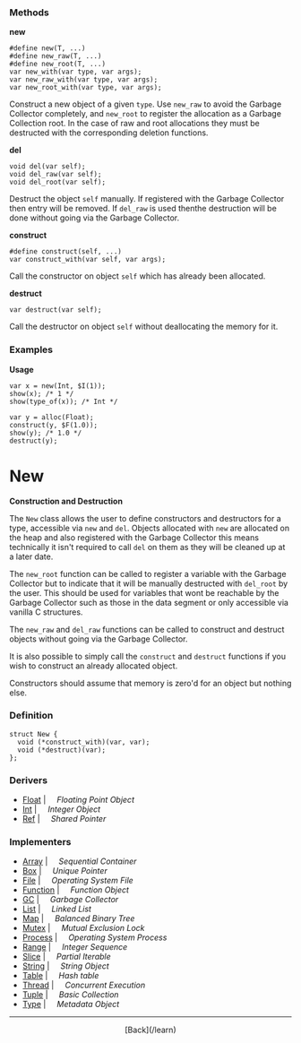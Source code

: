   <div class="row">
  <div class="col-xs-6 col-md-6">

### Methods

__new__

    #define new(T, ...)
    #define new_raw(T, ...)
    #define new_root(T, ...)
    var new_with(var type, var args);
    var new_raw_with(var type, var args);
    var new_root_with(var type, var args);

Construct a new object of a given `type`. Use `new_raw` to avoid the Garbage Collector completely, and `new_root` to register the allocation as a Garbage Collection root. In the case of raw and root allocations they must be destructed with the corresponding deletion functions.

__del__

    void del(var self);
    void del_raw(var self);
    void del_root(var self);

Destruct the object `self` manually. If registered with the Garbage Collector then entry will be removed. If `del_raw` is used thenthe destruction will be done without going via the Garbage Collector.

__construct__

    #define construct(self, ...)
    var construct_with(var self, var args);

Call the constructor on object `self` which has already been allocated.

__destruct__

    var destruct(var self);

Call the destructor on object `self` without deallocating the memory for it.

### Examples

__Usage__

    var x = new(Int, $I(1));
    show(x); /* 1 */
    show(type_of(x)); /* Int */
    
    var y = alloc(Float);
    construct(y, $F(1.0));
    show(y); /* 1.0 */
    destruct(y);
    



  </div>
  <div class="col-xs-6 col-md-6">

# New
__Construction and Destruction__

The `New` class allows the user to define constructors and destructors for a type, accessible via `new` and `del`. Objects allocated with `new` are allocated on the heap and also registered with the Garbage Collector this means technically it isn't required to call `del` on them as they will be cleaned up at a later date.

The `new_root` function can be called to register a variable with the Garbage Collector but to indicate that it will be manually destructed with `del_root` by the user. This should be used for variables that wont be reachable by the Garbage Collector such as those in the data segment or only accessible via vanilla C structures.

The `new_raw` and `del_raw` functions can be called to construct and destruct objects without going via the Garbage Collector.

It is also possible to simply call the `construct` and `destruct` functions if you wish to construct an already allocated object.

Constructors should assume that memory is zero'd for an object but nothing else.

### Definition

    struct New {
      void (*construct_with)(var, var);
      void (*destruct)(var);
    };
    

### Derivers

* <span class="docitem">[Float](/learn/float)</span> | &nbsp; &nbsp;   _Floating Point Object_
* <span class="docitem">[Int](/learn/int)</span> | &nbsp; &nbsp;   _Integer Object_
* <span class="docitem">[Ref](/learn/ref)</span> | &nbsp; &nbsp;   _Shared Pointer_
### Implementers

* <span class="docitem">[Array](/learn/array)</span> | &nbsp; &nbsp;   _Sequential Container_
* <span class="docitem">[Box](/learn/box)</span> | &nbsp; &nbsp;   _Unique Pointer_
* <span class="docitem">[File](/learn/file)</span> | &nbsp; &nbsp;   _Operating System File_
* <span class="docitem">[Function](/learn/function)</span> | &nbsp; &nbsp;   _Function Object_
* <span class="docitem">[GC](/learn/gc)</span> | &nbsp; &nbsp;   _Garbage Collector_
* <span class="docitem">[List](/learn/list)</span> | &nbsp; &nbsp;   _Linked List_
* <span class="docitem">[Map](/learn/map)</span> | &nbsp; &nbsp;   _Balanced Binary Tree_
* <span class="docitem">[Mutex](/learn/mutex)</span> | &nbsp; &nbsp;   _Mutual Exclusion Lock_
* <span class="docitem">[Process](/learn/process)</span> | &nbsp; &nbsp;   _Operating System Process_
* <span class="docitem">[Range](/learn/range)</span> | &nbsp; &nbsp;   _Integer Sequence_
* <span class="docitem">[Slice](/learn/slice)</span> | &nbsp; &nbsp;   _Partial Iterable_
* <span class="docitem">[String](/learn/string)</span> | &nbsp; &nbsp;   _String Object_
* <span class="docitem">[Table](/learn/table)</span> | &nbsp; &nbsp;   _Hash table_
* <span class="docitem">[Thread](/learn/thread)</span> | &nbsp; &nbsp;   _Concurrent Execution_
* <span class="docitem">[Tuple](/learn/tuple)</span> | &nbsp; &nbsp;   _Basic Collection_
* <span class="docitem">[Type](/learn/type)</span> | &nbsp; &nbsp;   _Metadata Object_

* * *

  <p style="text-align:center;">
[Back](/learn)
  </p>

  </div>
  </div>
